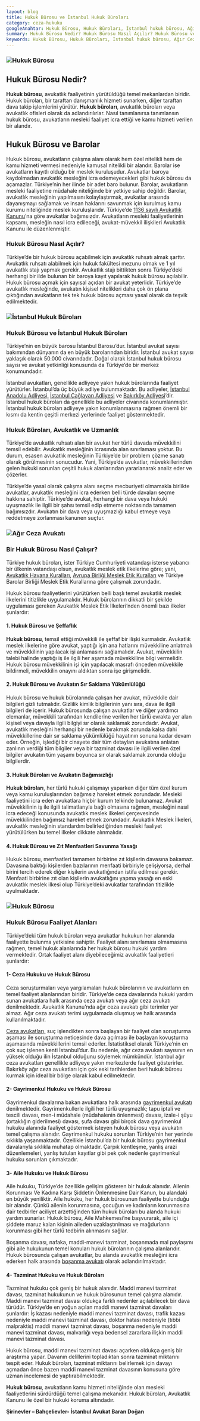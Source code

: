 ```yaml
---
layout: blog
title: Hukuk Bürosu ve İstanbul Hukuk Büroları
category: ceza-hukuku
googleAnahtar: Hukuk Bürosu, Hukuk Büroları, İstanbul hukuk bürosu, Ağır Ceza avukatı, avukat, İstanbul ceza avukatları, bahçelievler avukat, istanbul ceza avukatı, Hukuk Ofisi
summary: Hukuk Bürosu Nedir? Hukuk Bürosu Nasıl Açılır? Hukuk Bürosu ve Barolar, Hukuk Büroları ve Avukatlık, Hukuk Bürosu Faaliyet Alanları, Avukatlar ve İstanbul Hukuk Büroları
keywords: Hukuk Bürosu, Hukuk Büroları, İstanbul hukuk bürosu, Ağır Ceza avukatı, avukat, İstanbul ceza avukatları, bahçelievler avukat, istanbul ceza avukatı, Hukuk Ofisi, Şirinevler avukat
---
```


### ![Hukuk Bürosu](https://camo.githubusercontent.com/6d16dc5ac330795c7a4e46a1ea23c0b78d175cfd/687474703a2f2f692e68697a6c69726573696d2e636f6d2f4c31795a72562e6a7067 "Hukuk Bürosu")

## Hukuk Bürosu Nedir?

**Hukuk bürosu**, avukatlık faaliyetinin yürütüldüğü temel mekanlardan biridir. Hukuk büroları, bir taraftan danışmanlık hizmeti sunarken, diğer taraftan dava takip işlemlerini yürütür. **Hukuk büroları**, avukatlık büroları veya avukatlık ofisleri olarak da adlandırılırlar. Nasıl tanımlanırsa tanımlansın hukuk bürosu, avukatların mesleki faaliyet icra ettiği ve kamu hizmeti verilen bir alandır. 

## Hukuk Bürosu ve Barolar

Hukuk bürosu, avukatların çalışma alanı olarak hem özel nitelikli hem de kamu hizmeti vermesi nedeniyle kamusal nitelikli bir alandır. Barolar ise avukatların kayıtlı olduğu bir meslek kuruluşudur. Avukatlar baroya kaydolmadan avukatlık mesleğini icra edemeyecekleri gibi hukuk bürosu da açamazlar.  Türkiye’nin her ilinde bir adet baro bulunur. Barolar, avukatların mesleki faaliyetine müdahale niteliğinde bir yetkiye sahip değildir. Barolar, avukatlık mesleğinin yapılmasını kolaylaştırmak, avukatlar arasında dayanışmayı sağlamak ve insan haklarını savunmak için kurulmuş kamu kurumu niteliğinde meslek kuruluşlarıdır. Türkiye’de [1136 sayılı Avukatlık Kanunu](http://www.mevzuat.gov.tr/Metin.Aspx?MevzuatKod=1.5.1136&sourceXmlSearch=&MevzuatIliski=0)’na göre avukatlar bağımsızdır. Avukatların mesleki faaliyetlerinin kapsamı, mesleğin nasıl icra edileceği, avukat-müvekkil ilişkileri  Avukatlık Kanunu ile düzenlenmiştir.




### Hukuk Bürosu Nasıl Açılır? 

Türkiye’de bir hukuk bürosu açabilmek için avukatlık ruhsatı almak şarttır. Avukatlık ruhsatı alabilmek için hukuk fakültesi mezunu olmak ve 1 yıl avukatlık stajı yapmak gerekir. Avukatlık stajı bittikten sonra Türkiye’deki herhangi bir ilde bulunan bir baroya kayıt yapılarak hukuk bürosu açılabilir. Hukuk bürosu açmak için sayısal açıdan bir avukat yeterlidir. Türkiye’de avukatlık mesleğinde,  avukatın kişisel nitelikleri daha çok ön plana çıktığından avukatların tek tek hukuk bürosu açması yasal olarak da teşvik edilmektedir.


### ![İstanbul Hukuk Büroları](https://camo.githubusercontent.com/90bf10dcdc9a4fb37b3b327f39ee933ad4089055/687474703a2f2f692e68697a6c69726573696d2e636f6d2f7a7233617a372e6a7067 "İstanbul Hukuk Büroları")

### Hukuk Bürosu ve İstanbul Hukuk Büroları

Türkiye’nin en büyük barosu İstanbul Barosu’dur. İstanbul avukat sayısı bakımından dünyanın da en büyük barolarından biridir. İstanbul avukat sayısı yaklaşık olarak 50.000 civarındadır. Doğal olarak İstanbul hukuk bürosu sayısı ve  avukat yetkinliği konusunda da Türkiye’de bir merkez konumundadır. 

İstanbul avukatları, genellikle adliyeye yakın hukuk bürolarında faaliyet yürütürler. İstanbul’da üç büyük adliye bulunmaktadır. Bu adliyeler, [İstanbul Anadolu Adliyesi,](http://www.istanbulanadolu.adalet.gov.tr/) [İstanbul Çağlayan Adliyesi](http://www.istanbul.adalet.gov.tr/) ve [Bakırköy Adliyesi](http://www.bakirkoy.adalet.gov.tr/)’dir. İstanbul hukuk büroları da genellikle bu adliyeler civarında konumlanmıştır. İstanbul hukuk büroları adliyeye yakın konumlanmasına rağmen önemli bir kısmı da kentin çeşitli merkezi yerlerinde faaliyet göstermektedir. 


### Hukuk Büroları, Avukatlık ve Uzmanlık

Türkiye’de avukatlık ruhsatı alan bir avukat her türlü davada müvekkilini temsil edebilir. Avukatlık mesleğinin icrasında alan sınırlaması yoktur. Bu durum, esasen avukatlık mesleğinin Türkiye’de bir problem çözme sanatı olarak görülmesinin sonucudur. Yani, Türkiye’de avukatlar, müvekkillerinden gelen hukuki sorunları çeşitli hukuk alanlarından yararlanarak analiz eder ve çözerler.

Türkiye’de yasal olarak çalışma alanı seçme mecburiyeti olmamakla birlikte avukatlar, avukatlık mesleğini icra ederken belli türde davaları seçme hakkına sahiptir. Türkiye’de avukat, herhangi bir dava veya hukuki uyuşmazlık ile ilgili bir şahsı temsil edip etmeme noktasında tamamen bağımsızdır. Avukatın bir dava veya uyuşmazlığı kabul etmeye veya reddetmeye zorlanması kanunen suçtur. 

### ![Ağır Ceza Avukatı](https://camo.githubusercontent.com/e4f09059ce102817250e002b6cdd5efcab6df0dc/687474703a2f2f692e68697a6c69726573696d2e636f6d2f7042305837712e6a7067 "Ağır Ceza Avukatı")

### Bir Hukuk Bürosu Nasıl Çalışır?

Türkiye hukuk büroları, ister Türkiye Cumhuriyeti vatandaşı isterse yabancı bir ülkenin vatandaşı olsun, avukatlık meslek etik ilkelerine göre; yani, [Avukatlık Havana Kuralları,](http://www.hukuki.net/showthread.php?105038-Havana-Kurallari-AVUKATLARIN-ROLuNE-DAiR-TEMEL-PRENSiPLER) [Avrupa Birliği Meslek Etik Kuralları](http://www.istanbulbarosu.org.tr/Document.asp?Konu=711&DocumentIndex=avhukuk/ab_meslekkurallari.htm) ve Türkiye Barolar Birliği Meslek Etik Kurallarına göre çalışmak zorundadır.

Hukuk bürosu faaliyetlerini yürütürken belli başlı temel avukatlık meslek ilkelerini titizlikle uygulamalıdır. Hukuk bürolarının dikkatli bir şekilde uygulaması gereken Avukatlık Meslek Etik İlkeleri’nden önemli bazı ilkeler şunlardır:

#### 1. Hukuk Bürosu ve Şeffaflık

**Hukuk bürosu**, temsil ettiği müvekkili ile şeffaf bir ilişki kurmalıdır. Avukatlık meslek ilkelerine göre avukat, yaptığı işin ana hatlarını müvekkiline anlatmalı ve müvekkilinin yapılacak işi anlamasını sağlamalıdır. Avukat, müvekkilin talebi halinde yaptığı iş ile ilgili her aşamada müvekkiline bilgi vermelidir. Hukuk bürosu müvekkilinin işi için yapılacak masrafı önceden müvekkile bildirmeli, müvekkilin onayını aldıktan sonra işe girişmelidir. 

#### 2. Hukuk Bürosu ve Avukatın Sır Saklama Yükümlülüğü

Hukuk bürosu ve hukuk bürolarında çalışan her avukat, müvekkile dair bilgileri gizli tutmalıdır. Gizlilik kimlik bilgilerinin yanı sıra, dava ile ilgili bilgileri de içerir. Hukuk bürosunda çalışan avukatlar ve diğer yardımcı elemanlar, müvekkili tarafından kendilerine verilen her türlü evrakta yer alan kişisel veya davayla ilgili bilgiyi sır olarak saklamak zorundadır. Avukat, avukatlık mesleğini herhangi bir nedenle bırakmak zorunda kalsa dahi müvekkillerine dair sır saklama yükümlülüğü hayatının sonuna kadar devam eder. Örneğin, işlediği bir cinayete dair tüm detayları avukatına anlatan zanlının verdiği tüm bilgiler veya bir tazminat davası ile ilgili verilen özel bilgiler avukatın tüm yaşamı boyunca sır olarak saklamak zorunda olduğu bilgilerdir.

#### 3. Hukuk Büroları ve Avukatın Bağımsızlığı

**Hukuk büroları**, her türlü hukuki çalışmayı yaparken diğer tüm özel kurum veya kamu kuruluşlarından bağımsız hareket etmek zorundadır.  Mesleki faaliyetini icra eden avukatlara hiçbir kurum telkinde bulunamaz. Avukat müvekkilinin iş ile ilgili talimatlarıyla bağlı olmasına rağmen, mesleğini nasıl icra edeceği konusunda avukatlık meslek ilkeleri çerçevesinde müvekkilinden bağımsız hareket etmek zorundadır. Avukatlık Meslek İlkeleri, avukatlık mesleğinin standardını belirlediğinden mesleki faaliyet yürütülürken bu temel ilkeler dikkate alınmalıdır.

#### 4. Hukuk Bürosu ve Zıt Menfaatleri Savunma Yasağı

Hukuk bürosu, menfaatleri tamamen birbirine zıt kişilerin davasına bakamaz. Davasına baktığı kişilerden bazılarının menfaati birbiriyle çelişiyorsa, derhal birini tercih ederek diğer kişilerin avukatlığından istifa edilmesi gerekir. Menfaati birbirine zıt olan kişilerin avukatlığını yapma yasağı en eski avukatlık meslek ilkesi olup Türkiye’deki avukatlar tarafından titizlikle uyulmaktadır.

### ![Hukuk Bürosu](https://camo.githubusercontent.com/6cf85cfc54dcb6aa74a35bee7d3801fbcef142d0/687474703a2f2f692e68697a6c69726573696d2e636f6d2f794c454e42392e6a7067 "Hukuk Bürosu")

### Hukuk Bürosu Faaliyet Alanları

Türkiye’deki tüm hukuk büroları veya avukatlar hukukun her alanında faaliyette bulunma yetkisine sahiptir. Faaliyet alanı sınırlaması olmamasına rağmen, temel hukuk alanlarında her hukuk bürosu hukuki yardım vermektedir. Ortak faaliyet alanı diyebileceğimiz avukatlık faaliyetleri şunlardır:

#### 1- Ceza Hukuku ve Hukuk Bürosu

Ceza soruşturmaları veya yargılamaları hukuk bürolarının ve avukatların en temel faaliyet alanlarından biridir. Türkiye’de ceza davalarında hukuki yardım sunan avukatlara halk arasında ceza avukatı veya ağır ceza avukatı denilmektedir. Avukatlık Kanunu’nda  ağır ceza avukatı gibi terimler yer almaz. Ağır ceza avukatı terimi uygulamada oluşmuş ve halk arasında kullanılmaktadır.

[Ceza avukatları,](https://barandogan.av.tr/blog/ceza-hukuku/ceza-avukatinin-islevi.html) suç işlendikten sonra başlayan bir faaliyet olan soruşturma aşaması ile soruşturma neticesinde dava açılması ile başlayan kovuşturma aşamasında müvekkillerini temsil ederler. İstatistiksel olarak Türkiye’nin en çok suç işlenen kenti İstanbul’dur. Bu nedenle, ağır ceza avukatı sayısının en yüksek olduğu ilin İstanbul olduğunu söylemek mümkündür. İstanbul ağır ceza avukatları genellikle adliyeye yakın merkezlerde faaliyet gösterirler. Bakırköy ağır ceza avukatları için çok eski tarihlerden beri hukuk bürosu kurmak için ideal bir bölge olarak kabul edilmektedir.

#### 2- Gayrimenkul Hukuku ve Hukuk Bürosu

Gayrimenkul davalarına bakan avukatlara halk arasında [gayrimenkul avukatı](https://barandogan.av.tr/blog/gayrimenkul-hukuku/gayrimenkul-avukati-istanbul.html) denilmektedir. Gayrimenkullerle ilgili her türlü uyuşmazlık; tapu iptali ve tescili davası, men-i müdahale (müdahalenin önlenmesi) davası, izale-i şüyu (ortaklığın giderilmesi) davası, şufa davası gibi birçok dava gayrimenkul hukuku alanında faaliyet göstermek isteyen hukuk bürosu veya avukatın temel çalışma alanıdır.
Gayrimenkul hukuku sorunları Türkiye’nin her yerinde sıklıkla yaşanmaktadır. Özellikle İstanbul’da bir hukuk bürosu gayrimenkul davalarıyla sıklıkla muhatap olmaktadır. Çarpık kentleşme, yanlış arazi düzenlemeleri, yanlış tutulan kayıtlar gibi pek çok nedenle gayrimenkul hukuku sorunları çıkmaktadır.

#### 3- Aile Hukuku ve Hukuk Bürosu

Aile hukuku, Türkiye’de özellikle gelişim gösteren bir hukuk alanıdır. Ailenin Korunması Ve Kadına Karşı Şiddetin Önlenmesine Dair Kanun, bu alandaki en büyük yeniliktir. Aile hukuku, her hukuk bürosunun faaliyette bulunduğu bir alandır. Çünkü ailenin korunmasına, çocuğun ve kadınların korunmasına dair tedbirler aciliyet arzettiğinden tüm hukuk büroları bu alanda hukuki yardım sunarlar. 
Hukuk bürosu, Aile Mahkemesi’ne başvurarak, aile içi şiddete maruz kalan kişinin aileden uzaklaştırılması ve mağdurların korunması gibi her türlü tedbirin alınmasını sağlar. 

Boşanma davası, nafaka, maddi-manevi tazminat, boşanmada mal paylaşımı gibi aile hukukunun temel konuları hukuk bürolarının çalışma alanlarıdır. Hukuk bürosunda çalışan avukatlar, bu alanda avukatlık mesleğini icra ederken halk arasında [boşanma avukatı](https://barandogan.av.tr/blog/medeni-hukuk/bosanma-avukati.html) olarak adlandırılmaktadır.

#### 4- Tazminat Hukuku ve Hukuk Büroları

Tazminat hukuku çok geniş bir hukuk alanıdır. Maddi  manevi tazminat davası, tazminat hukukunun ve hukuk bürosunun temel çalışma alanıdır. Maddi manevi tazminat davası oldukça farklı nedenler açılabilecek bir dava türüdür. Türkiye’de  en yoğun açılan maddi manevi tazminat davaları şunlardır: İş kazası nedeniyle maddi manevi tazminat davası, trafik kazası nedeniyle maddi manevi tazminat davası, doktor hatası nedeniyle (tıbbi malpraktis) maddi manevi tazminat davası, boşanma nedeniyle maddi manevi tazminat davası, malvarlığı veya bedensel zararlara ilişkin maddi manevi tazminat davası.

Hukuk bürosu, maddi manevi tazminat davası açarken oldukça geniş bir araştırma yapar. Davanın delillerini topladıktan sonra tazminat miktarını tespit eder. Hukuk büroları, tazminat miktarını belirlemek için davayı açmadan önce bazen maddi manevi tazminat davasının konusuna göre  uzman incelemesi de yaptırabilmektedir.



**Hukuk bürosu**, avukatların kamu hizmeti niteliğinde olan mesleki faaliyetlerini sürdürdüğü temel çalışma mekanıdır. Hukuk büroları, Avukatlık Kanunu ile özel bir hukuki koruma altındadır. 



**Şirinevler – Bahçelievler- İstanbul Avukat Baran Doğan**





